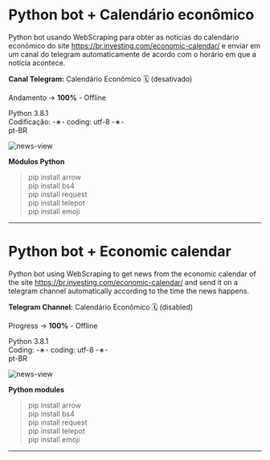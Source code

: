 # Python bot + Calendário econômico

Python bot usando WebScraping para obter as notícias do calendário econômico do site https://br.investing.com/economic-calendar/ e enviar em um canal do telegram automaticamente de acordo com o horário em que a notícia acontece.

<strong>Canal Telegram:</strong> Calendário Econômico 🗓 (desativado)

Andamento -> <strong>100%</strong> - Offline

Python 3.8.1 </br>
Codificação: -&lowast;- coding: utf-8 -&lowast;- </br>
pt-BR </br> 

![news-view](https://github.com/alpdias/calendario-economico-python-bot-public/blob/master/img/news-view.png)

<strong>Módulos Python</strong>

> pip install arrow </br>
> pip install bs4 </br>
> pip install request </br>
> pip install telepot </br>
> pip install emoji </br>

---------------------------------------------------------------------------------------------------------

# Python bot + Economic calendar

Python bot using WebScraping to get news from the economic calendar of the site https://br.investing.com/economic-calendar/ and send it on a telegram channel automatically according to the time the news happens.

<strong>Telegram Channel:</strong> Calendário Econômico 🗓 (disabled)

Progress -> <strong>100%</strong> - Offline

Python 3.8.1 </br>
Coding: -&lowast;- coding: utf-8 -&lowast;- </br>
pt-BR </br>

![news-view](https://github.com/alpdias/calendario-economico-python-bot-public/blob/master/img/news-view.png)

<strong>Python modules</strong>

> pip install arrow </br>
> pip install bs4 </br>
> pip install request </br>
> pip install telepot </br>
> pip install emoji </br>

---------------------------------------------------------------------------------------------------------
